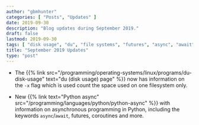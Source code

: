 ```yaml
---
author: "gbmhunter"
categories: [ "Posts", "Updates" ]
date: 2019-09-30
description: "Blog updates during September 2019."
draft: false
lastmod: 2019-09-30
tags: [ "disk usage", "du", "file systems", "futures", "async", "await", "coroutines", "Python" ]
title: "September 2019 Updates"
type: "post"
---
```


* The {{% link src="/programming/operating-systems/linux/programs/du-disk-usage" text="du (disk usage) page" %}} now has information on the `-x` flag which is used count the space used on one filesystem only.

* New {{% link text="Python async" src="/programming/languages/python/python-async" %}} with information on asynchronous programming in Python, including the keywords `async`/`await`, futures, coroutines and more.